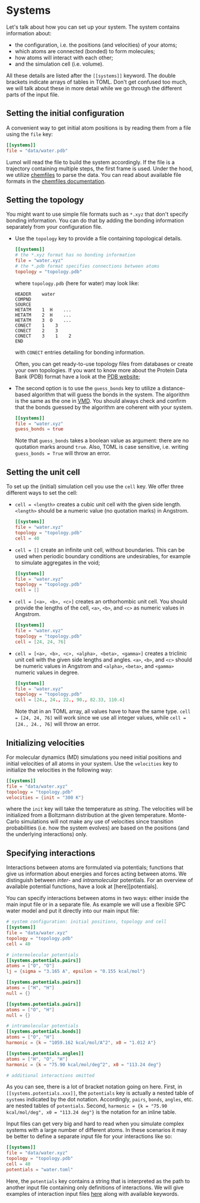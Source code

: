 # Systems

Let's talk about how you can set up your system. The system contains information
about:
- the configuration, i.e. the positions (and velocities) of your atoms;
- which atoms are connected (bonded) to form molecules;
- how atoms will interact with each other;
- and the simulation cell (i.e. volume).

All these details are listed after the `[[systems]]` keyword. The double
brackets indicate arrays of tables in TOML. Don't get confused too much, we will
talk about these in more detail while we go through the different parts of the
input file.


## Setting the initial configuration

A convenient way to get initial atom positions is by reading them from a
file using the `file` key:

```toml
[[systems]]
file = "data/water.pdb"
```

Lumol will read the file to build the system accordingly. If the file is a
trajectory containing multiple steps, the first frame is used. Under the hood,
we utilize [chemfiles](http://chemfiles.github.io/) to parse the data. You can
read about available file formats in the [chemfiles documentation][formats].

[formats]: http://chemfiles.readthedocs.io/en/latest/formats.html

## Setting the topology

You might want to use simple file formats such as `*.xyz` that don't specify
bonding information. You can do that by adding the bonding information
separately from your configuration file.

- Use the `topology` key to provide a file containing topological details.
  ```toml
  [[systems]]
  # the *.xyz format has no bonding information
  file = "water.xyz"
  # the *.pdb format specifies connections between atoms
  topology = "topology.pdb"
  ```

  where `topology.pdb` (here for water) may look like:

  ```
  HEADER    water
  COMPND
  SOURCE
  HETATM    1  H    ...
  HETATM    2  H    ...
  HETATM    3  O    ...
  CONECT    1    3
  CONECT    2    3
  CONECT    3    1    2
  END
  ```
  with `CONECT` entries detailing for bonding information.

  Often, you can get ready-to-use topology files from databases or create your
  own topologies. If you want to know more about the Protein Data Bank (PDB)
  format have a look at the [PDB website][PDB];

- The second option is to use the `guess_bonds` key to utilize a distance-based
  algorithm that will guess the bonds in the system. The algorithm is the same
  as the one in [VMD][VMD]. You should always check and confirm that the bonds
  guessed by the algorithm are coherent with your system.
  ```toml
  [[systems]]
  file = "water.xyz"
  guess_bonds = true
  ```

  Note that `guess_bonds` takes a boolean value as argument: there are no
  quotation marks around `true`. Also, TOML is case sensitive, i.e. writing
  `guess_bonds = True` will throw an error.

[PDB]: http://wwpdb.org/
[VMD]: http://www.ks.uiuc.edu/Research/vmd/

## Setting the unit cell

To set up the (initial) simulation cell you use the `cell` key.
We offer three different ways to set the cell:
- `cell = <length>` creates a cubic unit cell with the given side
  length. `<length>` should be a numeric value (no quotation marks) in Angstrom.
  ```toml
  [[systems]]
  file = "water.xyz"
  topology = "topology.pdb"
  cell = 40
  ```
- `cell = []` create an infinite unit cell, without boundaries. This can be
  used when periodic boundary conditions are undesirables, for example to
  simulate aggregates in the void;
  ```toml
  [[systems]]
  file = "water.xyz"
  topology = "topology.pdb"
  cell = []
  ```
- `cell = [<a>, <b>, <c>]` creates an orthorhombic unit cell.
  You should provide the lengths of the cell, `<a>`, `<b>`, and `<c>` as numeric
  values in Angstrom.
  ```toml
  [[systems]]
  file = "water.xyz"
  topology = "topology.pdb"
  cell = [24, 24, 76]
  ```
- `cell = [<a>, <b>, <c>, <alpha>, <beta>, <gamma>]` creates a triclinic unit
  cell with the given side lengths and angles. `<a>`, `<b>`, and `<c>`
  should be numeric values in Angstrom and `<alpha>`, `<beta>`, and `<gamma>`
  numeric values in degree.
  ```toml
  [[systems]]
  file = "water.xyz"
  topology = "topology.pdb"
  cell = [24., 24., 22., 90., 82.33, 110.4]
  ```

  Note that in an TOML array, all values have to have the same type.
  `cell = [24, 24, 76]` will work since we use all integer values, while
  `cell = [24., 24., 76]` will throw an error.

## Initializing velocities

For molecular dynamics (MD) simulations you need initial positions and initial
velocities of all atoms in your system. Use the `velocities` key to initialize
the velocities in the following way:

```toml
[[systems]]
file = "data/water.xyz"
topology = "topology.pdb"
velocities = {init = "300 K"}
```

where the `init` key will take the temperature as *string*. The velocities will
be initialized from a Boltzmann distribution at the given temperature.
Monte-Carlo simulations will not make any use of velocities since transition
probabilities (i.e. how the system evolves) are based on the positions (and the
underlying interactions) only.


## Specifying interactions

Interactions between atoms are formulated via potentials; functions that give us
information about energies and forces acting between atoms. We distinguish
between *inter*- and *intramolecular* potentials. For an overview of available
potential functions, have a look at [here][potentials].

You can specify interactions between atoms in two ways: either inside the main
input file or in a separate file. As example we will use a flexible SPC water
model and put it directly into our main input file:

```toml
# system configuration: initial positions, topology and cell
[[systems]]
file = "data/water.xyz"
topology = "topology.pdb"
cell = 40

# intermolecular potentials
[[systems.potentials.pairs]]
atoms = ["O", "O"]
lj = {sigma = "3.165 A", epsilon = "0.155 kcal/mol"}

[[systems.potentials.pairs]]
atoms = ["H", "H"]
null = {}

[[systems.potentials.pairs]]
atoms = ["O", "H"]
null = {}

# intramolecular potentials
[[systems.potentials.bonds]]
atoms = ["O", "H"]
harmonic = {k = "1059.162 kcal/mol/A^2", x0 = "1.012 A"}

[[systems.potentials.angles]]
atoms = ["H", "O", "H"]
harmonic = {k = "75.90 kcal/mol/deg^2", x0 = "113.24 deg"}

# additional interactions omitted
```

As you can see, there is a lot of bracket notation going on here. First, in
`[[systems.potentials.xxx]]`, the `potentials` key is actually a nested table of
`systems` indicated by the dot notation. Accordingly, `pairs`, `bonds`,
`angles`, etc. are nested tables of `potentials`. Second, `harmonic = {k =
"75.90 kcal/mol/deg", x0 = "113.24 deg"}` is the notation for an inline table.

Input files can get very big and hard to read when you simulate complex systems
with a large number of different atoms. In these scenarios it may be better to
define a separate input file for your interactions like so:

```toml
[[systems]]
file = "data/water.xyz"
topology = "topology.pdb"
cell = 40
potentials = "water.toml"
```

Here, the `potentials` key contains a string that is interpreted as the path to
another input file containing only definitions of interactions. We will give
examples of interaction input files [here][interactions] along with available
keywords.

[interactions]: input/interactions.html
